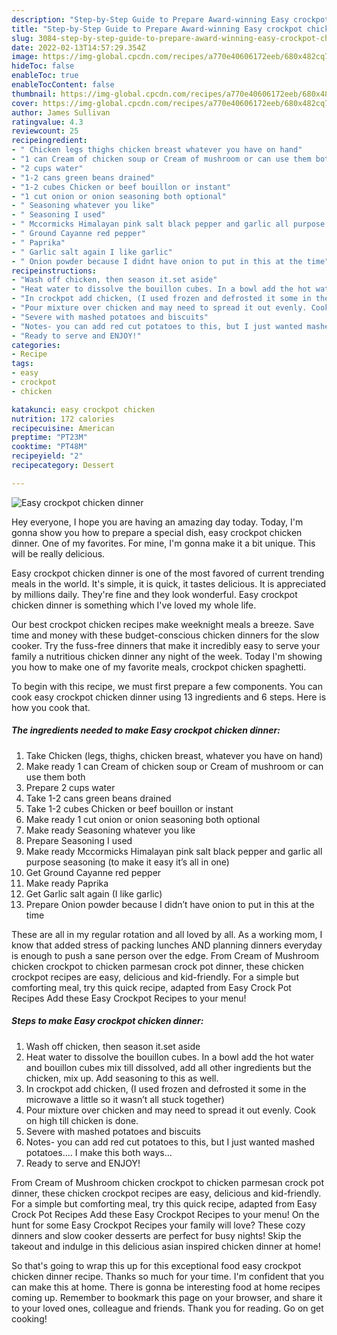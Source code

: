 ```yaml
---
description: "Step-by-Step Guide to Prepare Award-winning Easy crockpot chicken dinner"
title: "Step-by-Step Guide to Prepare Award-winning Easy crockpot chicken dinner"
slug: 3084-step-by-step-guide-to-prepare-award-winning-easy-crockpot-chicken-dinner
date: 2022-02-13T14:57:29.354Z
image: https://img-global.cpcdn.com/recipes/a770e40606172eeb/680x482cq70/easy-crockpot-chicken-dinner-recipe-main-photo.jpg
hideToc: false
enableToc: true
enableTocContent: false
thumbnail: https://img-global.cpcdn.com/recipes/a770e40606172eeb/680x482cq70/easy-crockpot-chicken-dinner-recipe-main-photo.jpg
cover: https://img-global.cpcdn.com/recipes/a770e40606172eeb/680x482cq70/easy-crockpot-chicken-dinner-recipe-main-photo.jpg
author: James Sullivan
ratingvalue: 4.3
reviewcount: 25
recipeingredient:
- " Chicken legs thighs chicken breast whatever you have on hand"
- "1 can Cream of chicken soup or Cream of mushroom or can use them both"
- "2 cups water"
- "1-2 cans green beans drained"
- "1-2 cubes Chicken or beef bouillon or instant"
- "1 cut onion or onion seasoning both optional"
- " Seasoning whatever you like"
- " Seasoning I used"
- " Mccormicks Himalayan pink salt black pepper and garlic all purpose seasoning to make it easy its all in one"
- " Ground Cayanne red pepper"
- " Paprika"
- " Garlic salt again I like garlic"
- " Onion powder because I didnt have onion to put in this at the time"
recipeinstructions:
- "Wash off chicken, then season it.set aside"
- "Heat water to dissolve the bouillon cubes. In a bowl add the hot water and bouillon cubes mix till dissolved, add all other ingredients but the chicken, mix up. Add seasoning to this as well."
- "In crockpot add chicken, (I used frozen and defrosted it some in the microwave a little so it wasn’t all stuck together)"
- "Pour mixture over chicken and may need to spread it out evenly. Cook on high till chicken is done."
- "Severe with mashed potatoes and biscuits"
- "Notes- you can add red cut potatoes to this, but I just wanted mashed potatoes.... I make this both ways..."
- "Ready to serve and ENJOY!"
categories:
- Recipe
tags:
- easy
- crockpot
- chicken

katakunci: easy crockpot chicken 
nutrition: 172 calories
recipecuisine: American
preptime: "PT23M"
cooktime: "PT48M"
recipeyield: "2"
recipecategory: Dessert

---
```



![Easy crockpot chicken dinner](https://img-global.cpcdn.com/recipes/a770e40606172eeb/680x482cq70/easy-crockpot-chicken-dinner-recipe-main-photo.jpg)

Hey everyone, I hope you are having an amazing day today. Today, I'm gonna show you how to prepare a special dish, easy crockpot chicken dinner. One of my favorites. For mine, I'm gonna make it a bit unique. This will be really delicious.

Easy crockpot chicken dinner is one of the most favored of current trending meals in the world. It's simple, it is quick, it tastes delicious. It is appreciated by millions daily. They're fine and they look wonderful. Easy crockpot chicken dinner is something which I've loved my whole life.

Our best crockpot chicken recipes make weeknight meals a breeze. Save time and money with these budget-conscious chicken dinners for the slow cooker. Try the fuss-free dinners that make it incredibly easy to serve your family a nutritious chicken dinner any night of the week. Today I&#39;m showing you how to make one of my favorite meals, crockpot chicken spaghetti.


To begin with this recipe, we must first prepare a few components. You can cook easy crockpot chicken dinner using 13 ingredients and 6 steps. Here is how you cook that.

<!--inarticleads1-->

##### The ingredients needed to make Easy crockpot chicken dinner:

1. Take  Chicken (legs, thighs, chicken breast, whatever you have on hand)
1. Make ready 1 can Cream of chicken soup or Cream of mushroom or can use them both
1. Prepare 2 cups water
1. Take 1-2 cans green beans drained
1. Take 1-2 cubes Chicken or beef bouillon or instant
1. Make ready 1 cut onion or onion seasoning both optional
1. Make ready  Seasoning whatever you like
1. Prepare  Seasoning I used
1. Make ready  Mccormicks Himalayan pink salt black pepper and garlic all purpose seasoning (to make it easy it’s all in one)
1. Get  Ground Cayanne red pepper
1. Make ready  Paprika
1. Get  Garlic salt again (I like garlic)
1. Prepare  Onion powder because I didn’t have onion to put in this at the time


These are all in my regular rotation and all loved by all. As a working mom, I know that added stress of packing lunches AND planning dinners everyday is enough to push a sane person over the edge. From Cream of Mushroom chicken crockpot to chicken parmesan crock pot dinner, these chicken crockpot recipes are easy, delicious and kid-friendly. For a simple but comforting meal, try this quick recipe, adapted from Easy Crock Pot Recipes Add these Easy Crockpot Recipes to your menu! 

<!--inarticleads2-->

##### Steps to make Easy crockpot chicken dinner:

1. Wash off chicken, then season it.set aside
1. Heat water to dissolve the bouillon cubes. In a bowl add the hot water and bouillon cubes mix till dissolved, add all other ingredients but the chicken, mix up. Add seasoning to this as well.
1. In crockpot add chicken, (I used frozen and defrosted it some in the microwave a little so it wasn’t all stuck together)
1. Pour mixture over chicken and may need to spread it out evenly. Cook on high till chicken is done.
1. Severe with mashed potatoes and biscuits
1. Notes- you can add red cut potatoes to this, but I just wanted mashed potatoes.... I make this both ways...
1. Ready to serve and ENJOY!

From Cream of Mushroom chicken crockpot to chicken parmesan crock pot dinner, these chicken crockpot recipes are easy, delicious and kid-friendly. For a simple but comforting meal, try this quick recipe, adapted from Easy Crock Pot Recipes Add these Easy Crockpot Recipes to your menu! On the hunt for some Easy Crockpot Recipes your family will love? These cozy dinners and slow cooker desserts are perfect for busy nights! Skip the takeout and indulge in this delicious asian inspired chicken dinner at home! 

So that's going to wrap this up for this exceptional food easy crockpot chicken dinner recipe. Thanks so much for your time. I'm confident that you can make this at home. There is gonna be interesting food at home recipes coming up. Remember to bookmark this page on your browser, and share it to your loved ones, colleague and friends. Thank you for reading. Go on get cooking!
